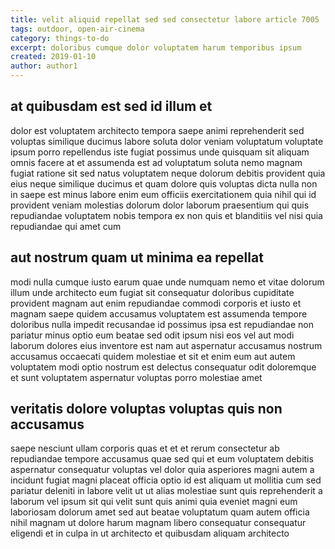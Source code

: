 ```yaml
---
title: velit aliquid repellat sed sed consectetur labore article 7005
tags: outdoor, open-air-cinema
category: things-to-do
excerpt: doloribus cumque dolor voluptatem harum temporibus ipsum
created: 2019-01-10
author: author1
---
```


## at quibusdam est sed id illum et

dolor est voluptatem architecto tempora saepe animi reprehenderit sed voluptas similique ducimus labore soluta dolor veniam voluptatum voluptate ipsum porro repellendus iste fugiat possimus unde quisquam sit aliquam omnis facere at et assumenda est ad voluptatum soluta nemo magnam fugiat ratione sit sed natus voluptatem neque dolorum debitis provident quia eius neque similique ducimus et quam dolore quis voluptas dicta nulla non in saepe est minus labore enim eum officiis exercitationem quia nihil qui id provident veniam molestias dolorum dolor laborum praesentium qui quis repudiandae voluptatem nobis tempora ex non quis et blanditiis vel nisi quia repudiandae qui amet cum

## aut nostrum quam ut minima ea repellat

modi nulla cumque iusto earum quae unde numquam nemo et vitae dolorum illum unde architecto eum fugiat sit consequatur doloribus cupiditate provident magnam aut enim repudiandae commodi corporis et iusto et magnam saepe quidem accusamus voluptatem est assumenda tempore doloribus nulla impedit recusandae id possimus ipsa est repudiandae non pariatur minus optio eum beatae sed odit ipsum nisi eos vel aut modi laborum dolores eius inventore est nam aut aspernatur accusamus nostrum accusamus occaecati quidem molestiae et sit et enim eum aut autem voluptatem modi optio nostrum est delectus consequatur odit doloremque et sunt voluptatem aspernatur voluptas porro molestiae amet

## veritatis dolore voluptas voluptas quis non accusamus

saepe nesciunt ullam corporis quas et et et rerum consectetur ab repudiandae tempore accusamus quae sed qui et eum voluptatem debitis aspernatur consequatur voluptas vel dolor quia asperiores magni autem a incidunt fugiat magni placeat officia optio id est aliquam ut mollitia cum sed pariatur deleniti in labore velit ut ut alias molestiae sunt quis reprehenderit a laborum vel ipsum sit qui velit sunt quis animi quia eveniet magni eum laboriosam dolorum amet sed aut beatae voluptatum quam autem officia nihil magnam ut dolore harum magnam libero consequatur consequatur eligendi et in culpa in ut architecto et quibusdam aliquam architecto
